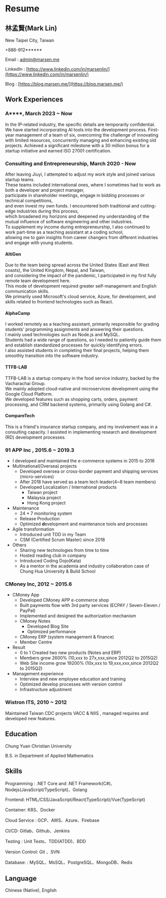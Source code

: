 # Resume

## **林孟賢(Mark Lin)**

New Taipei City, Taiwan

+886-912******

Email : [admin@marsen.me](mailto:admin@marsen.me)

LinkedIn : [https://www.linkedin.com/in/marsenlin/](https://www.linkedin.com/in/marsenlin/)

Blog : [https://blog.marsen.me/](https://blog.marsen.me/)

## Work Experiences

### A****, March 2023 ~ Now
In the IP-related industry, the specific details are temporarily confidential.  
We have started incorporating AI tools into the development process.
First-year management of a team of six, overcoming the challenge of innovating with limited resources, concurrently managing and enhancing existing old projects.
Achieved a significant milestone with a 30 million bonus for a startup initiative and earned ISO 27001 certification.

### Consulting and Entrepreneurship, March 2020 - Now
After leaving Jiuyi, I attempted to adjust my work style and joined various startup teams.   
These teams included international ones, where I sometimes had to work as both a developer and project manager,   
participate in shareholder meetings, engage in bidding processes or technical competitions,   
and even invest my own funds. I encountered both traditional and cutting-edge industries during this process,  
which broadened my horizons and deepened my understanding of the mutual influence of software engineering and other industries.   
To supplement my income during entrepreneurship, I also continued to work part-time as a teaching assistant at a coding school,   
allowing me to gain insights from career changers from different industries and engage with young students.

#### AltiGen
Due to the team being spread across the United States (East and West coasts), the United Kingdom, Nepal, and Taiwan,   
and considering the impact of the pandemic, I participated in my first fully remote team development here.   
This mode of development required greater self-management and English communication skills.   
We primarily used Microsoft's cloud service, Azure, for development, and skills related to frontend technologies such as React.  

#### AlphaCamp
I worked remotely as a teaching assistant, primarily responsible for grading students' programming assignments and answering their questions.  
I mainly used technologies such as Node.js and MySQL.   
Students had a wide range of questions, so I needed to patiently guide them and establish standardized processes for quickly identifying errors.  
I also assisted students in completing their final projects, helping them smoothly transition into the software industry.  

#### TTFB-LAB

TTFB-LAB is a startup company in the food service industry, backed by the Vacharachai Group.   
We mainly adopted cloud-native and microservices development using the Google Cloud Platform.   
We developed features such as shopping carts, orders, payment processing, and CRM backend systems, primarily using Golang and C#.

#### CompareTech
This is a friend's insurance startup company, and my involvement was in a consulting capacity. I assisted in implementing research and development (RD) development processes.

### 91 APP Inc , 2015.6 ~ 2019.3

- I developed and maintained the e-commerce systems in 2015 to 2016
- Multinational(Oversea) projects
  - Developed oversea or cross-border payment and shipping services (micro-services)
  - After 2018 have served as a team tech leader(4~8 team members)
  - Developed Localization / International products
    - Taiwan project
    - Malaysia project
    - Hong Kong project
- Maintenance
  - 24 \* 7 monitoring system
  - Release Production
  - Optimized **d**evelopment and maintenance tools and processes
- Agile transformation
  - Introduced unit TDD in my Team
  - CSM (Certified Scrum Master) since 2018
- Others
  - Sharing new technologies from time to time
  - Hosted reading club in company
  - Introduced Coding Dojo(Kata)
  - As a mentor in the academia and industry collaboration case of Chung Hua University & Build School

### CMoney Inc, 2012 ~ 2015.6

- CMoney App
  - Developed CMoney APP e-commerce shop
  - Built payments flow with 3rd party services (ECPAY / Seven-Eleven / PayPal)
  - Implemented and designed the authorization mechanism
  - CMoney Notes
    - Developed Blog Site
    - Optimized performance
  - CMoney ERP (system management & finance)
  - Member Centre
- Result
  - 0 to 1 Created two new products (Notes and ERP)
  - Members grow 2600% (10,xxx to 27x,xxx,since 2012Q2 to 2015Q2)
  - Web Site income grow 19200% (10x,xxx to 19,xxx,xxx,since 2012Q2 to 2015Q2)
- Management experience
  - Interview and new employee education and training
  - Optimized develop processes with version control
  - Infrastructure adjustment

### Wistron ITS, 2010 ~ 2012

Maintained Taiwan CDC projects VACC & NIIS , managed requires and developed new features.

## Education

Chung Yuan Christian University

B.S. in Department of Applied Mathematics

## Skills

Programming : .NET Core and .NET Framework(C#)、Nodejs(JavaScript/TypeScript)、Golang

Frontend: HTML/CSS/JavaScript/React(TypeScript)/Vue(TypeScript)

Container: K8S、Docker

Cloud Service : GCP、AWS、Azure、Firebase

CI/CD: Gitlab、Github、Jenkins

Testing : Unit Tests、TDD(ATDD)、BDD

Version Control: Git 、SVN

Database: : MySQL、MsSQL、PostgreSQL、MongoDB、Redis

## Language

Chinese (Native), English
